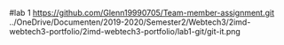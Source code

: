 #lab 1
https://github.com/Glenn19990705/Team-member-assignment.git
../OneDrive/Documenten/2019-2020/Semester2/Webtech3/2imd-webtech3-portfolio/2imd-webtech3-portfolio/lab1-git/git-it.png

